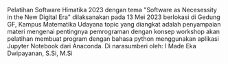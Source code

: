 Pelatihan Software Himatika 2023
dengan tema "Software as Necesessity in the New Digital Era"
dilaksanakan pada 13 Mei 2023 berlokasi di Gedung GF, Kampus Matematika Udayana
topic yang diangkat adalah penyampaian materi mengenai pentingnya pemrograman 
dengan konsep workshop akan pelatihan membuat program dengan bahasa python menggunakan 
aplikasi Jupyter Notebook dari Anaconda. 
Di narasumberi oleh: I Made Eka Dwipayanan, S.Si, M.Si
